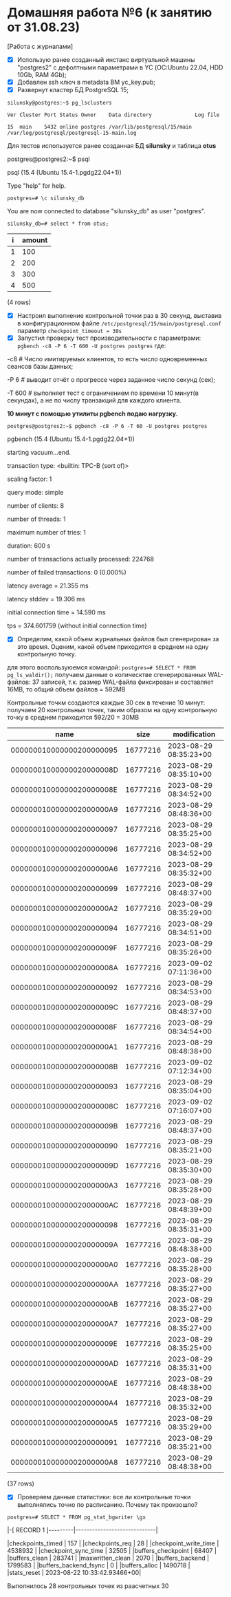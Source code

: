 # Домашняя работа №6 (к занятию от 31.08.23)
[Работа с журналами]

- [x] Использую ранее созданный инстанс виртуальной машины "postgres2" с дефолтными параметрами в YC (ОС:Ubuntu 22.04, HDD 10Gb, RAM 4Gb);
- [x] Добавлен ssh ключ в metadata ВМ yc_key.pub;
- [x] Развернут кластер БД PostgreSQL 15;

`silunsky@postgres:~$ pg_lsclusters`

`Ver Cluster Port Status Owner    Data directory              Log file`

`15  main    5432 online postgres /var/lib/postgresql/15/main /var/log/postgresql/postgresql-15-main.log`

Для тестов используется ранее созданная БД **silunsky** и таблица **otus**

postgres@postgres2:~$ psql 

psql (15.4 (Ubuntu 15.4-1.pgdg22.04+1))

Type "help" for help.

`postgres=# \c silunsky_db `

You are now connected to database "silunsky_db" as user "postgres".

`silunsky_db=# select * from otus;`

| i | amount | 
|---|--------|
| 1 |    100 |
| 2 |    200 |
| 3 |    300 |
| 4 |    500 |
(4 rows)

- [x] Настроил выполнение контрольной точки раз в 30 секунд, выставив в конфигурационном файле `/etc/postgresql/15/main/postgresql.conf` параметр `checkpoint_timeout = 30s`
- [x] Запустил проверку тест производительности с параметрами: `pgbench -c8 -P 6 -T 600 -U postgres postgres` 
где:

-c8 # Число имитируемых клиентов, то есть число одновременных сеансов базы данных;

-P 6 # выводит отчёт о прогрессе через заданное число секунд (сек);

-T 600 # выполняет тест с ограничением по времени 10 минут(в секундах), а не по числу транзакций для каждого клиента. 

**10 минут c помощью утилиты pgbench подаю нагрузку.**

`postgres@postgres2:~$ pgbench -c8 -P 6 -T 60 -U postgres postgres`

pgbench (15.4 (Ubuntu 15.4-1.pgdg22.04+1))

starting vacuum...end.

transaction type: <builtin: TPC-B (sort of)>

scaling factor: 1

query mode: simple

number of clients: 8

number of threads: 1

maximum number of tries: 1

duration: 600 s

number of transactions actually processed: 224768

number of failed transactions: 0 (0.000%)

latency average = 21.355 ms

latency stddev = 19.306 ms

initial connection time = 14.590 ms

tps = 374.601759 (without initial connection time)



- [x] Определим, какой объем журнальных файлов был сгенерирован за это время. Оценим, какой объем приходится в среднем на одну контрольную точку.

для этого воспользуюемся командой:
`postgres=# SELECT * FROM pg_ls_waldir();`
получаем данные о колическтве сгенерированных WAL-файлов: 37 записей, т.к. размер WAL-файла фиксирован и составляет 16MB, то общий объем файлов = 592MB

Контрольные точкм создаются каждые 30 сек в течение 10 минут: получаем 20 контрольных точек, таким образом на одну контрольную точку в среднем приходится 592/20 = 30MB

|           name           |   size   |      modification     | 
|--------------------------|----------|------------------------|
| 000000010000000200000095 | 16777216 | 2023-08-29 08:35:23+00 |
| 00000001000000020000008D | 16777216 | 2023-08-29 08:35:10+00 |
| 00000001000000020000008E | 16777216 | 2023-08-29 08:34:52+00 |
| 0000000100000002000000A9 | 16777216 | 2023-08-29 08:48:36+00 |
| 000000010000000200000097 | 16777216 | 2023-08-29 08:35:25+00 |
| 000000010000000200000096 | 16777216 | 2023-08-29 08:34:52+00 |
| 0000000100000002000000A6 | 16777216 | 2023-08-29 08:35:32+00 |
 000000010000000200000099 | 16777216 | 2023-08-29 08:48:37+00 |
 0000000100000002000000A2 | 16777216 | 2023-08-29 08:35:29+00 |
 000000010000000200000094 | 16777216 | 2023-08-29 08:34:51+00 |
 00000001000000020000009F | 16777216 | 2023-08-29 08:35:26+00 |
 00000001000000020000008A | 16777216 | 2023-09-02 07:11:36+00 |
 000000010000000200000092 | 16777216 | 2023-08-29 08:34:53+00 |
 00000001000000020000009C | 16777216 | 2023-08-29 08:48:37+00 |
 00000001000000020000008F | 16777216 | 2023-08-29 08:34:54+00 |
 0000000100000002000000A1 | 16777216 | 2023-08-29 08:48:38+00 |
 00000001000000020000008B | 16777216 | 2023-09-02 07:12:34+00 |
 000000010000000200000093 | 16777216 | 2023-08-29 08:35:04+00 |
 00000001000000020000008C | 16777216 | 2023-09-02 07:16:07+00 |
 00000001000000020000009B | 16777216 | 2023-08-29 08:48:37+00 |
 000000010000000200000090 | 16777216 | 2023-08-29 08:35:21+00 |
 00000001000000020000009D | 16777216 | 2023-08-29 08:35:30+00 |
 0000000100000002000000A3 | 16777216 | 2023-08-29 08:35:28+00 |
 0000000100000002000000AC | 16777216 | 2023-08-29 08:48:39+00 |
 000000010000000200000098 | 16777216 | 2023-08-29 08:35:31+00
 00000001000000020000009A | 16777216 | 2023-08-29 08:48:38+00
 0000000100000002000000A0 | 16777216 | 2023-08-29 08:35:28+00
 0000000100000002000000AA | 16777216 | 2023-08-29 08:35:27+00
 0000000100000002000000AB | 16777216 | 2023-08-29 08:35:27+00
 0000000100000002000000A7 | 16777216 | 2023-08-29 08:35:27+00
 00000001000000020000009E | 16777216 | 2023-08-29 08:35:25+00
 0000000100000002000000AD | 16777216 | 2023-08-29 08:35:31+00
 0000000100000002000000AE | 16777216 | 2023-08-29 08:48:38+00
 0000000100000002000000A4 | 16777216 | 2023-08-29 08:35:32+00
 0000000100000002000000A5 | 16777216 | 2023-08-29 08:35:29+00
 000000010000000200000091 | 16777216 | 2023-08-29 08:35:21+00
 0000000100000002000000A8 | 16777216 | 2023-08-29 08:48:38+00
(37 rows)


- [x] Проверяем данные статистики: все ли контрольные точки выполнялись точно по расписанию. Почему так произошло?

`postgres=# SELECT * FROM pg_stat_bgwriter \gx`

|-[ RECORD 1 ]---------|-----------------------------|

|checkpoints_timed     | 157                         |
|checkpoints_req       | 28                          |
|checkpoint_write_time | 4538932                     |
|checkpoint_sync_time  | 32505                       |
|buffers_checkpoint    | 68407                       |
|buffers_clean         | 283741                      |
|maxwritten_clean      | 2070                        |
|buffers_backend       | 1799583                     |
|buffers_backend_fsync | 0                           |
|buffers_alloc         | 1490718                     |
|stats_reset           | 2023-08-22 10:33:42.93466+00|

Выполнилось 28 контрольных точек из раасчетных 30
